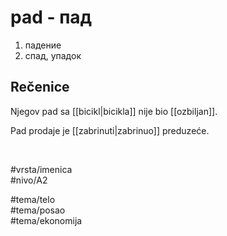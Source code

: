 # pad - пад

1. падение  
2. спад, упадок  

## Rečenice

Njegov pad sa [[bicikl|bicikla]] nije bio [[ozbiljan]].  

Pad prodaje je [[zabrinuti|zabrinuo]] preduzeće.  

<br>

#vrsta/imenica  
#nivo/A2  

#tema/telo  
#tema/posao  
#tema/ekonomija  
